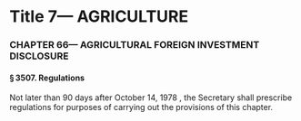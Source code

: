 
# Title 7— AGRICULTURE
### CHAPTER 66— AGRICULTURAL FOREIGN INVESTMENT DISCLOSURE
#### § 3507. Regulations

Not later than 90 days after October 14, 1978 , the Secretary shall prescribe regulations for purposes of carrying out the provisions of this chapter.
